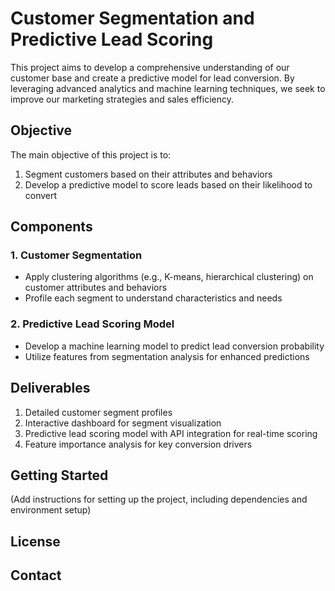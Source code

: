 # Customer Segmentation and Predictive Lead Scoring

This project aims to develop a comprehensive understanding of our customer base and create a predictive model for lead conversion. By leveraging advanced analytics and machine learning techniques, we seek to improve our marketing strategies and sales efficiency.

## Objective

The main objective of this project is to:
1. Segment customers based on their attributes and behaviors
2. Develop a predictive model to score leads based on their likelihood to convert

## Components

### 1. Customer Segmentation

- Apply clustering algorithms (e.g., K-means, hierarchical clustering) on customer attributes and behaviors
- Profile each segment to understand characteristics and needs

### 2. Predictive Lead Scoring Model

- Develop a machine learning model to predict lead conversion probability
- Utilize features from segmentation analysis for enhanced predictions

## Deliverables

1. Detailed customer segment profiles
2. Interactive dashboard for segment visualization
3. Predictive lead scoring model with API integration for real-time scoring
4. Feature importance analysis for key conversion drivers

## Getting Started

(Add instructions for setting up the project, including dependencies and environment setup)


## License


## Contact

